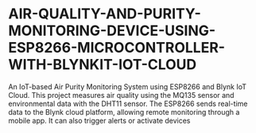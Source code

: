 # AIR-QUALITY-AND-PURITY-MONITORING-DEVICE-USING-ESP8266-MICROCONTROLLER-WITH-BLYNKIT-IOT-CLOUD
An IoT-based Air Purity Monitoring System using ESP8266 and Blynk IoT Cloud. This project measures air quality using the MQ135 sensor and environmental data with the DHT11 sensor. The ESP8266 sends real-time data to the Blynk cloud platform, allowing remote monitoring through a mobile app. It can also trigger alerts or activate devices 
